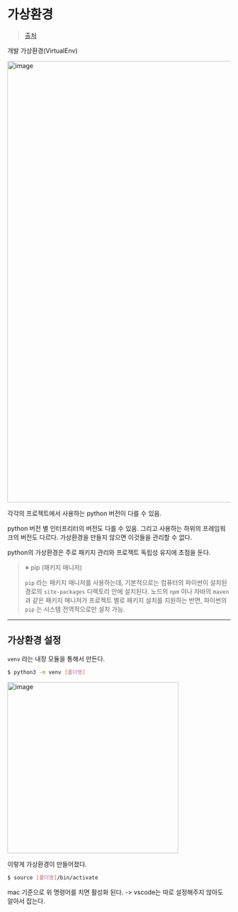 # 가상환경

> [출처](https://www.daleseo.com/python-venv/)

개발 가상환경(VirtualEnv)

<img width="995" alt="image" src="https://github.com/user-attachments/assets/5974281c-0f3f-4a6b-ae91-5da077991f79">

각각의 프로젝트에서 사용하는 python 버전이 다를 수 있음.

python 버전 별 인터프리터의 버전도 다를 수 있음. 그리고 사용하는 하위의 프레임워크의 버전도 다르다. 가상환경을 만들지 않으면 이것들을 관리할 수 없다.

python의 가상환경은 주로 패키지 관리와 프로젝트 독립성 유지에 초점을 둔다.

> ※ pip (패키지 매니저)
>
> `pip` 라는 패키지 매니저를 사용하는데, 기본적으로는 컴퓨터의 파이썬이 설치된 경로의 `site-packages` 디렉토리 안에 설치된다. 노드의 `npm` 이나 자바의 `maven` 과 같은 패키지 매니저가 프로젝트 별로 패키지 설치를 지원하는 반면, 파이썬의 `pip` 는 시스템 전역적으로만 설치 가능.

---

## 가상환경 설정

`venv` 라는 내장 모듈을 통해서 만든다.

```sh
$ python3 -m venv [폴더명]
```

<img width="386" alt="image" src="https://github.com/user-attachments/assets/28e855ed-a056-4355-92a1-0eb8430c678c">

이렇게 가상환경이 만들어졌다.

```sh
$ source [폴더명]/bin/activate
```

mac 기준으로 위 명령어를 치면 활성화 된다. -> vscode는 따로 설정해주지 않아도 알아서 잡는다.
